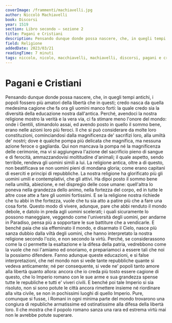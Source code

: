 ```yaml
---
coverImage: /frammenti/machiavelli.jpg
author: Niccolò Machiavelli 
book: Discorsi
year: 1519
section: Libro secondo — sezione 2
title: Pagani e Cristiani
description: Pensando dunque donde possa nascere, che, in quegli tempi antichi, i popoli fossero più amatori della libertà che in questi; credo nasca da quella medesima cagione che fa ora gli uomini manco forti
field: Religione
addedDate: 2023/03/21
readingTime: 7 minuti
tags: niccolo, nicolo, macchiavelli, machiavelli, discorsi, pagani e cristiani, religione, 1519, italia
---
```


# Pagani e Cristiani

Pensando dunque donde possa nascere, che, in quegli tempi antichi, i popoli fossero più amatori della libertà che in questi; credo nasca da quella medesima cagione che fa ora gli uomini manco forti: la quale credo sia la diversità della educazione nostra dall'antica. Perché, avendoci la nostra religione mostro la verità e la vera via, ci fa stimare meno l'onore del mondo: onde i Gentili, stimandolo assai, ed avendo posto in quello il sommo bene, erano nelle azioni loro più feroci. Il che si può considerare da molte loro constituzioni, cominciandosi dalla magnificenza de' sacrifizi loro, alla umiltà de' nostri; dove è qualche pompa più delicata che magnifica, ma nessuna azione feroce o gagliarda. Qui non mancava la pompa né la magnificenza delle cerimonie, ma vi si aggiungeva l'azione del sacrificio pieno di sangue e di ferocità, ammazzandovisi moltitudine d'animali; il quale aspetto, sendo terribile, rendeva gli uomini simili a lui. La religione antica, oltre a di questo, non beatificava se non uomini pieni di mondana gloria; come erano capitani di eserciti e principi di repubbliche. La nostra religione ha glorificato più gli uomini umili e contemplativi, che gli attivi. Ha dipoi posto il sommo bene nella umiltà, abiezione, e nel dispregio delle cose umane: quell'altra lo poneva nella grandezza dello animo, nella fortezza del corpo, ed in tutte le altre cose atte a fare gli uomini fortissimi. E se la religione nostra richiede che tu abbi in the fortezza, vuole che tu sia atto a patire più che a fare una cosa forte. Questo modo di vivere, adunque, pare che abbi renduto il mondo debole, e datolo in preda agli uomini scelerati; i quali sicuramente lo possono maneggiare, veggendo come l'università degli uomini, per andarne in Paradiso, pensa più a sopportare le sue battiture che a vendicarle. E benché paia che sia effeminato il mondo, e disarmato il Cielo, nasce più sanza dubbio dalla viltà degli uomini, che hanno interpretato la nostra religione secondo l'ozio, e non secondo la virtù. Perché, se considerassono come la ci permette la esaltazione e la difesa della patria, vedrebbono come la vuole che noi l'amiamo ed onoriamo, e prepariamoci a essere tali che noi la possiamo difendere. Fanno adunque queste educazioni, e si false interpretazioni, che nel mondo non si vede tante repubbliche quante si vedeva anticamente; né per consequente, si vede ne' popoli tanto amore alla libertà quanto allora: ancora che io creda più tosto essere cagione di questo, che lo Imperio romano con le sue arme e sua grandezza spense tutte le republiche e tutti e' viveri civili. E benché poi tale Imperio si sia risoluto, non si sono potute le città ancora rimettere insieme né riordinare alla vita civile, se non in pochissimi luoghi di quello Imperio. Pure, comunque si fusse, i Romani in ogni minima parte del mondo trovarono una congiura di republiche armatissime ed ostinatissime alla difesa della libertà loro. Il che mostra che il popolo romano sanza una rara ed estrema virtù mai non le avrebbe potute superare. 
